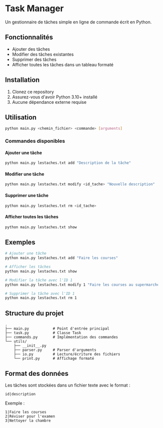 # Task Manager

Un gestionnaire de tâches simple en ligne de commande écrit en Python.

## Fonctionnalités

- Ajouter des tâches
- Modifier des tâches existantes  
- Supprimer des tâches
- Afficher toutes les tâches dans un tableau formaté

## Installation

1. Clonez ce repository
2. Assurez-vous d'avoir Python 3.10+ installé
3. Aucune dépendance externe requise

## Utilisation

```bash
python main.py <chemin_fichier> <commande> [arguments]
```

### Commandes disponibles

#### Ajouter une tâche
```bash
python main.py lestaches.txt add "Description de la tâche"
```

#### Modifier une tâche
```bash
python main.py lestaches.txt modify <id_tache> "Nouvelle description"
```

#### Supprimer une tâche
```bash
python main.py lestaches.txt rm <id_tache>
```

#### Afficher toutes les tâches
```bash
python main.py lestaches.txt show
```

## Exemples

```bash
# Ajouter une tâche
python main.py lestaches.txt add "Faire les courses"

# Afficher les tâches
python main.py lestaches.txt show

# Modifier la tâche avec l'ID 1
python main.py lestaches.txt modify 1 "Faire les courses au supermarché"

# Supprimer la tâche avec l'ID 1
python main.py lestaches.txt rm 1
```

## Structure du projet

```
.
├── main.py           # Point d'entrée principal
├── task.py           # Classe Task
├── commands.py       # Implémentation des commandes
└── utils/
    ├── __init__.py
    ├── parser.py     # Parser d'arguments
    ├── io.py         # Lecture/écriture des fichiers
    └── print.py      # Affichage formaté
```

## Format des données

Les tâches sont stockées dans un fichier texte avec le format :
```
id|description
```

Exemple :
```
1|Faire les courses
2|Réviser pour l'examen
3|Nettoyer la chambre
```